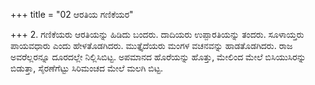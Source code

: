 +++
title = "02 ಆರತಿಯ ಗಣಿಕೆಯರ"

+++
2. ಗಣಿಕೆಯರು ಆರತಿಯನ್ನು ಹಿಡಿದು ಬಂದರು. ದಾದಿಯರು ಉಪ್ಪಾರತಿಯನ್ನು ತಂದರು. ಸೂಳಾಯ್ತರು ಪಾಯವಧಾರು ಎಂದು ಹೇಳತೊಡಗಿದರು. ಮುತ್ತೈದೆಯರು ಮಂಗಳ ವಚನವನ್ನು ಹಾಡತೊಡಗಿದರು. ರಾಜ ಅವರೆಲ್ಲರನ್ನೂ ದೂರದಲ್ಲೇ ನಿಲ್ಲಿಸಿಬಿಟ್ಟ. ಅಪಮಾನದ ಹೊರೆಯನ್ನು ಹೊತ್ತು, ಮೇಲಿಂದ ಮೇಲೆ ಬಿಸಿಯುಸಿರನ್ನು ಬಿಡುತ್ತಾ, ಸೈರಣೆಗೆಟ್ಟು ಸಿರಿಮಂಚದ ಮೇಲೆ ಮಲಗಿ ಬಿಟ್ಟ.